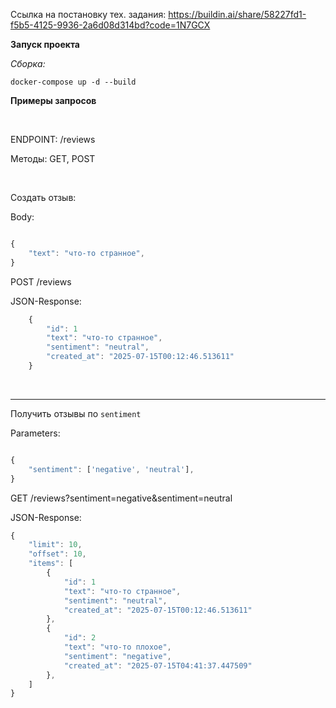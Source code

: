 Ссылка на постановку тех. задания: https://buildin.ai/share/58227fd1-f5b5-4125-9936-2a6d08d314bd?code=1N7GCX


**Запуск проекта**


*Сборка:*

```
docker-compose up -d --build

```

**Примеры запросов**

&nbsp;
&nbsp;
&nbsp;
&nbsp;

ENDPOINT: /reviews

Методы: GET, POST

&nbsp;
&nbsp;
&nbsp;

Создать отзыв:

Body: 

```javascript

{
    "text": "что-то странное",
}
```

POST /reviews

JSON-Response:

```javascript
    {
        "id": 1
        "text": "что-то странное",
        "sentiment": "neutral",
        "created_at": "2025-07-15T00:12:46.513611"
    }
```

&nbsp;

***

Получить отзывы по `sentiment`

Parameters:

```javascript

{
    "sentiment": ['negative', 'neutral'],
}
```

GET /reviews?sentiment=negative&sentiment=neutral

JSON-Response:

```javascript
{
    "limit": 10,
    "offset": 10,
    "items": [
        {
            "id": 1
            "text": "что-то странное",
            "sentiment": "neutral",
            "created_at": "2025-07-15T00:12:46.513611"
        }, 
        {
            "id": 2
            "text": "что-то плохое",
            "sentiment": "negative",
            "created_at": "2025-07-15T04:41:37.447509"
        }, 
    ]
}
```